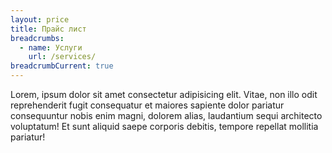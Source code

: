```yaml
---
layout: price
title: Прайс лист
breadcrumbs:
  - name: Услуги
    url: /services/
breadcrumbCurrent: true
---
```

Lorem, ipsum dolor sit amet consectetur adipisicing elit. Vitae, non illo odit reprehenderit fugit consequatur et maiores sapiente dolor pariatur consequuntur nobis enim magni, dolorem alias, laudantium sequi architecto voluptatum! Et sunt aliquid saepe corporis debitis, tempore repellat mollitia pariatur!

